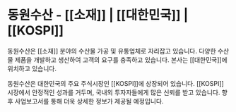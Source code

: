# 동원수산 - [[소재]] | [[대한민국]] | [[KOSPI]]

동원수산은 [[소재]] 분야의 수산물 가공 및 유통업체로 자리잡고 있습니다. 다양한 수산물 제품을 개발하고 생산하여 고객의 요구를 충족하고 있습니다. 본사는 [[대한민국]]에 위치하고 있습니다.

동원수산은 대한민국의 주요 주식시장인 [[KOSPI]]에 상장되어 있습니다. [[KOSPI]] 시장에서 안정적인 성과를 거두며, 국내외 투자자들에게 많은 신뢰를 받고 있습니다. 향후 사업보고서를 통해 더욱 상세한 정보가 제공될 예정입니다.

